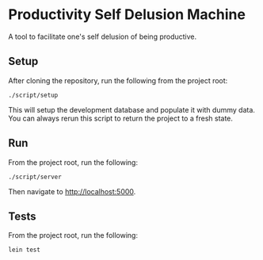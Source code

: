 # Productivity Self Delusion Machine

A tool to facilitate one's self delusion of being productive.

## Setup

After cloning the repository, run the following from the project root:

```
./script/setup
```

This will setup the development database and populate it with dummy data. You
can always rerun this script to return the project to a fresh state.

## Run

From the project root, run the following:

```
./script/server
```

Then navigate to [http://localhost:5000](http://localhost:5000).

## Tests

From the project root, run the following:

```
lein test
```
